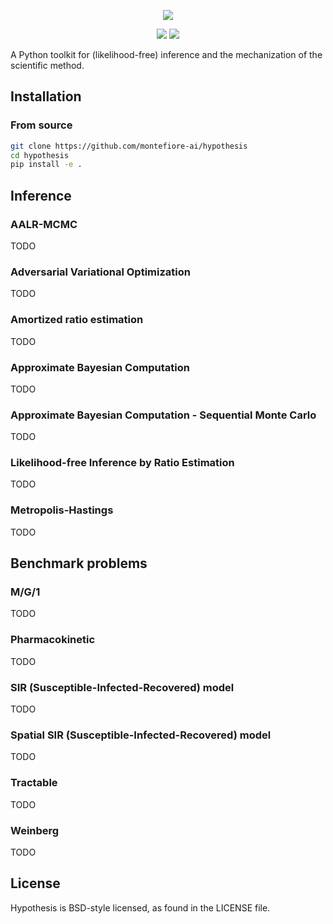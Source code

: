<p align="center">
    <img src="https://joerihermans.com/media/hypothesis.png" />
</p>

<p align="center">
    <img src="https://img.shields.io/badge/hypothesis-v0.0.3.ALPHA-blue.svg" />
    <img src="https://img.shields.io/badge/license-BSD-lightgrey.svg" />
</p>

A Python toolkit for (likelihood-free) inference and the mechanization of the scientific method.

## Installation

### From source

```sh
git clone https://github.com/montefiore-ai/hypothesis
cd hypothesis
pip install -e .
```

## Inference

### AALR-MCMC

TODO

### Adversarial Variational Optimization

TODO

### Amortized ratio estimation

TODO

### Approximate Bayesian Computation

TODO

### Approximate Bayesian Computation - Sequential Monte Carlo

TODO

### Likelihood-free Inference by Ratio Estimation

TODO

### Metropolis-Hastings

TODO

## Benchmark problems

### M/G/1

TODO

### Pharmacokinetic

TODO

### SIR (Susceptible-Infected-Recovered) model

TODO

### Spatial SIR (Susceptible-Infected-Recovered) model

TODO

### Tractable

TODO

### Weinberg

TODO

## License

Hypothesis is BSD-style licensed, as found in the LICENSE file.
